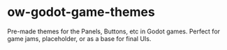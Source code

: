 # ow-godot-game-themes
Pre-made themes for the Panels, Buttons, etc in Godot games. Perfect for game jams, placeholder, or as a base for final UIs.
